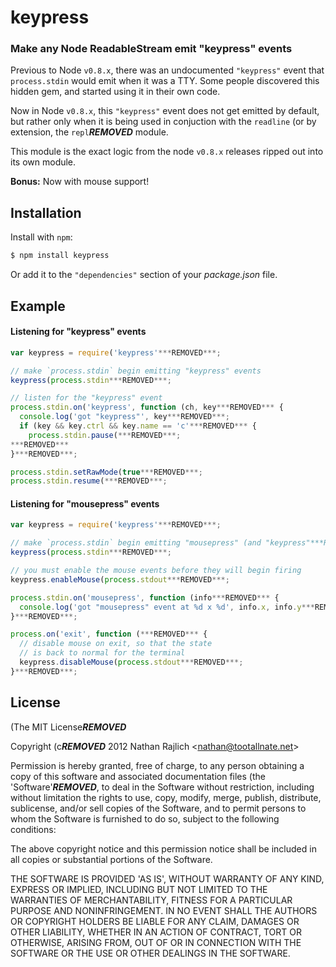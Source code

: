keypress
========
### Make any Node ReadableStream emit "keypress" events


Previous to Node `v0.8.x`, there was an undocumented `"keypress"` event that
`process.stdin` would emit when it was a TTY. Some people discovered this hidden
gem, and started using it in their own code.

Now in Node `v0.8.x`, this `"keypress"` event does not get emitted by default,
but rather only when it is being used in conjuction with the `readline` (or by
extension, the `repl`***REMOVED*** module.

This module is the exact logic from the node `v0.8.x` releases ripped out into its
own module.

__Bonus:__ Now with mouse support!

Installation
------------

Install with `npm`:

``` bash
$ npm install keypress
```

Or add it to the `"dependencies"` section of your _package.json_ file.


Example
-------

#### Listening for "keypress" events

``` js
var keypress = require('keypress'***REMOVED***;

// make `process.stdin` begin emitting "keypress" events
keypress(process.stdin***REMOVED***;

// listen for the "keypress" event
process.stdin.on('keypress', function (ch, key***REMOVED*** {
  console.log('got "keypress"', key***REMOVED***;
  if (key && key.ctrl && key.name == 'c'***REMOVED*** {
    process.stdin.pause(***REMOVED***;
***REMOVED***
}***REMOVED***;

process.stdin.setRawMode(true***REMOVED***;
process.stdin.resume(***REMOVED***;
```

#### Listening for "mousepress" events

``` js
var keypress = require('keypress'***REMOVED***;

// make `process.stdin` begin emitting "mousepress" (and "keypress"***REMOVED*** events
keypress(process.stdin***REMOVED***;

// you must enable the mouse events before they will begin firing
keypress.enableMouse(process.stdout***REMOVED***;

process.stdin.on('mousepress', function (info***REMOVED*** {
  console.log('got "mousepress" event at %d x %d', info.x, info.y***REMOVED***;
}***REMOVED***;

process.on('exit', function (***REMOVED*** {
  // disable mouse on exit, so that the state
  // is back to normal for the terminal
  keypress.disableMouse(process.stdout***REMOVED***;
}***REMOVED***;
```


License
-------

(The MIT License***REMOVED***

Copyright (c***REMOVED*** 2012 Nathan Rajlich &lt;nathan@tootallnate.net&gt;

Permission is hereby granted, free of charge, to any person obtaining
a copy of this software and associated documentation files (the
'Software'***REMOVED***, to deal in the Software without restriction, including
without limitation the rights to use, copy, modify, merge, publish,
distribute, sublicense, and/or sell copies of the Software, and to
permit persons to whom the Software is furnished to do so, subject to
the following conditions:

The above copyright notice and this permission notice shall be
included in all copies or substantial portions of the Software.

THE SOFTWARE IS PROVIDED 'AS IS', WITHOUT WARRANTY OF ANY KIND,
EXPRESS OR IMPLIED, INCLUDING BUT NOT LIMITED TO THE WARRANTIES OF
MERCHANTABILITY, FITNESS FOR A PARTICULAR PURPOSE AND NONINFRINGEMENT.
IN NO EVENT SHALL THE AUTHORS OR COPYRIGHT HOLDERS BE LIABLE FOR ANY
CLAIM, DAMAGES OR OTHER LIABILITY, WHETHER IN AN ACTION OF CONTRACT,
TORT OR OTHERWISE, ARISING FROM, OUT OF OR IN CONNECTION WITH THE
SOFTWARE OR THE USE OR OTHER DEALINGS IN THE SOFTWARE.
